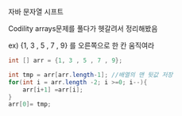 자바 문자열 시프트



Codility arrays문제를 풀다가 헷갈려서 정리해봤음



ex) {1, 3 , 5 , 7 , 9} 를 오른쪽으로 한 칸 움직여라

```java
int [] arr = {1, 3 , 5 , 7 , 9};

int tmp = arr[arr.length-1]; //배열의 맨 뒷값 저장
for(int i = arr.length -2; i >=0; i--){
    arr[i+1] =arr[i];
}
arr[0]= tmp;

```

